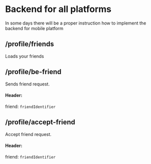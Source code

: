 # Backend for all platforms

In some days there will be a proper instruction how to implement the backend for mobile platform

## /profile/friends
Loads your friends

## /profile/be-friend
Sends friend request.
#### Header:
friend: `friendIdentifier`

## /profile/accept-friend
Accept friend request.
#### Header:
friend: `friendIdentifier`